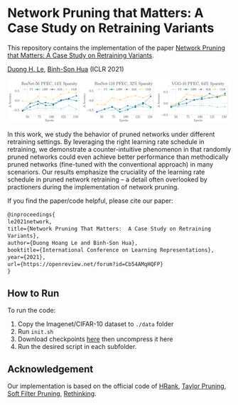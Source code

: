 # Network Pruning that Matters: A Case Study on Retraining Variants

This repository contains the implementation of the paper [Network Pruning that Matters: A Case Study on Retraining Variants](https://openreview.net/forum?id=Cb54AMqHQFP).

[Duong H. Le](https://lehduong.github.io), [Binh-Son Hua](sonhua.github.io) (ICLR 2021)

<img src="./asset/teaser.png" width="1000">

In this work, we study the behavior of pruned networks under different retraining settings. By leveraging the right learning rate schedule in retraining, we demonstrate a counter-intuitive phenomenon in that randomly pruned networks could even achieve better performance than methodically pruned networks (fine-tuned with the conventional approach) in many scenariors. Our results emphasize the cruciality of the learning rate schedule in pruned network retraining – a detail often overlooked by practioners during the implementation of network pruning.

If you find the paper/code helpful, please cite our paper:

```
@inproceedings{
le2021network,
title={Network Pruning That Matters:  A Case Study on Retraining Variants},
author={Duong Hoang Le and Binh-Son Hua},
booktitle={International Conference on Learning Representations},
year={2021},
url={https://openreview.net/forum?id=Cb54AMqHQFP}
}
```

## How to Run

To run the code:

1. Copy the Imagenet/CIFAR-10 dataset to `./data` folder
2. Run `init.sh`
3. Download checkpoints [here](https://drive.google.com/file/d/1scu-mbzCFo6ZI18gM95srm6nS-MLO0jt/view?usp=sharing) then uncompress it here
4. Run the desired script in each subfolder.

## Acknowledgement

Our implementation is based on the official code of [HRank](https://github.com/lmbxmu/HRank), [Taylor Pruning](https://github.com/NVlabs/Taylor_pruning), [Soft Filter Pruning](https://github.com/he-y/soft-filter-pruning), [Rethinking](https://github.com/Eric-mingjie/rethinking-network-pruning).
